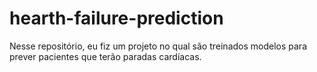 # hearth-failure-prediction
Nesse repositório, eu fiz um projeto no qual são treinados modelos para prever pacientes que terão paradas cardíacas.
